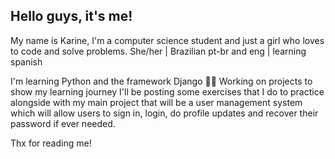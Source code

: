## Hello guys, it's me!

My name is Karine, I'm a computer science student and just a girl who loves to code and solve problems.
She/her | Brazilian
pt-br and eng | learning spanish

I'm learning Python and the framework Django 🫶🏻
Working on projects to show my learning journey
I'll be posting some exercises that I do to practice alongside with my main project that will be a 
user management system which will allow users to sign in, login, do profile updates and recover their password if ever needed.

Thx for reading me!
